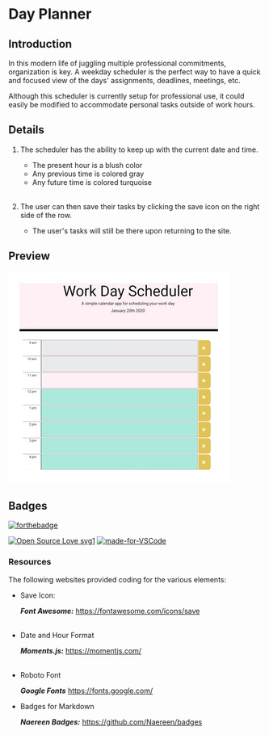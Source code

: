 # Day Planner

## Introduction
 In this modern life of juggling multiple professional commitments, organization is key. A weekday scheduler is the perfect way to have a quick and focused view of the days' assignments, deadlines, meetings, etc.  

 Although this scheduler is currently setup for professional use, it could easily be modified to accommodate personal tasks outside of work hours.


## Details

1. The scheduler has the ability to keep up with the current date and time.
    * The present hour is a blush color
    * Any previous time is colored gray
    * Any future time is colored turquoise
                  <br></br> 

2. The user can then save their tasks by clicking the save icon on the right side of the row.
    * The user's tasks will still be there upon returning to the site.
 

## Preview

![image](assets/scheduler_preview.jpg)


## Badges

[![forthebadge](https://forthebadge.com/images/badges/check-it-out.svg)](https://lturner19.github.io/jQuery_DayPlanner/)

[![Open Source Love svg1](https://badges.frapsoft.com/os/v1/open-source.svg?v=103)](https://github.com/ellerbrock/open-source-badges/)
[![made-for-VSCode](https://img.shields.io/badge/Made%20for-VSCode-1f425f.svg)](https://code.visualstudio.com/)


### Resources

The following websites provided coding for the various elements:

* Save Icon:

    ***Font Awesome:*** https://fontawesome.com/icons/save
<br></br>

* Date and Hour Format

    ***Moments.js:***  https://momentjs.com/
<br></br>

* Roboto Font

    ***Google Fonts*** https://fonts.google.com/

* Badges for Markdown

    ***Naereen Badges:*** https://github.com/Naereen/badges